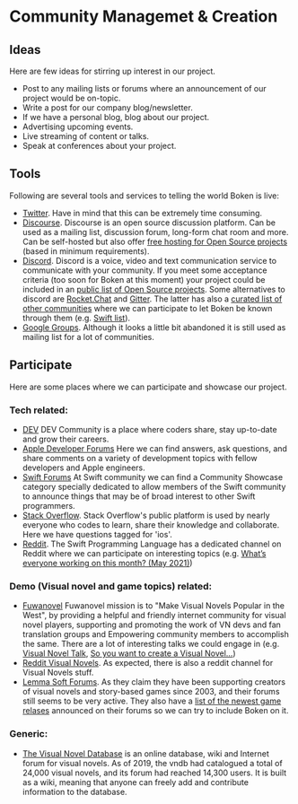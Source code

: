 # Community Managemet & Creation

## Ideas

Here are few ideas for stirring up interest in our project.

- Post to any mailing lists or forums where an announcement of our project would be on-topic.
- Write a post for our company blog/newsletter.
- If we have a personal blog, blog about our project.
- Advertising upcoming events.
- Live streaming of content or talks.
- Speak at conferences about your project.

## Tools

Following are several tools and services to telling the world Boken is live:

- [Twitter](https://twitter.com/). Have in mind that this can be extremely time consuming.
- [Discourse](https://www.discourse.org/). Discourse is an open source discussion platform. Can be used as a mailing list, discussion forum, long-form chat room and more. Can be self-hosted but also offer [free hosting for Open Source projects](https://blog.discourse.org/2018/11/free-hosting-for-open-source-v2/) (based in minimum requirements).
- [Discord](https://discord.com/). Discord is a voice, video and text communication service to communicate with your community. If you meet some acceptance criteria (too soon for Boken at this moment) your project could be included in an [public list of Open Source projects](https://discord.com/open-source). Some alternatives to discord are [Rocket.Chat](https://rocket.chat/) and [Gitter](https://gitter.im/). The latter has also a [curated list of other communities](https://gitter.im/explore/) where we can participate to let Boken be known through them (e.g. [Swift list](https://gitter.im/explore/tags/curated:swift,swift)).
- [Google Groups](https://groups.google.com/). Although it looks a little bit abandoned it is still used as mailing list for a lot of communities.

## Participate

Here are some places where we can participate and showcase our project.

### Tech related:

- [DEV](https://dev.to/) DEV Community is a place where coders share, stay up-to-date and grow their careers.
- [Apple Developer Forums](https://developer.apple.com/forums/) Here we can find answers, ask questions, and share comments on a variety of development topics with fellow developers and Apple engineers.
- [Swift Forums](https://forums.swift.org/) At Swift community we can find a Community Showcase category specially dedicated to allow members of the Swift community to announce things that may be of broad interest to other Swift programmers.
- [Stack Overflow](https://stackoverflow.com/questions/tagged/ios). Stack Overflow's public platform is used by nearly everyone who codes to learn, share their knowledge and collaborate. Here we have questions tagged for 'ios'.
- [Reddit](https://www.reddit.com/r/swift/). The Swift Programming Language has a dedicated channel on Reddit where we can participate on interesting topics (e.g. [What’s everyone working on this month? (May 2021)](https://www.reddit.com/r/swift/comments/n3b3on/whats_everyone_working_on_this_month_may_2021/))

### Demo (Visual novel and game topics) related:

- [Fuwanovel](https://forums.fuwanovel.net/) Fuwanovel mission is to "Make Visual Novels Popular in the West", by providing a helpful and friendly internet community for visual novel players, supporting and promoting the work of VN devs and fan translation groups and Empowering community members to accomplish the same. There are a lot of interesting talks we could engage in (e.g. [Visual Novel Talk](https://forums.fuwanovel.net/forum/6-visual-novel-talk/), [So you want to create a Visual Novel...](https://forums.fuwanovel.net/topic/7981-so-you-want-to-create-a-visual-novel/))
- [Reddit Visual Novels](https://www.reddit.com/r/visualnovels/). As expected, there is also a reddit channel for Visual Novels stuff.
- [Lemma Soft Forums](https://lemmasoft.renai.us/forums/index.php). As they claim they have been supporting creators of visual novels and story-based games since 2003, and their forums still seems to be very active. They also have a [list of the newest game relases](https://lemmasoft.renai.us/wsgi/new_games) announced on their forums so we can try to include Boken on it.

### Generic:

- [The Visual Novel Database](https://en.wikipedia.org/wiki/The_Visual_Novel_Database) is an online database, wiki and Internet forum for visual novels. As of 2019, the vndb had catalogued a total of 24,000 visual novels, and its forum had reached 14,300 users. It is built as a wiki, meaning that anyone can freely add and contribute information to the database.
